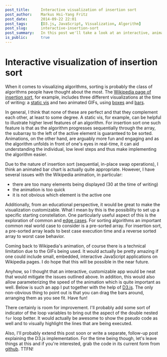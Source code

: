 ```yaml
---
post_title:     Interactive visualization of insertion sort
post_author:    Markus Hsi-Yang Fritz
post_date:      2014-09-22 22:01
post_tags:      [D3.js, JavaScript, Visualization, Algorithm]
post_slug:      interactive-insertion-sort
post_summary:   In this post we'll take a look at an interactive, animated D3.js visualization of the insertion sort algorithm.
is_public:      true
---
```


Interactive visualization of insertion sort
===========================================

When it comes to visualizing algorithms, sorting is probably
the class of algorithms people have thought about the most.
The [Wikipedia page of insertion sort](http://en.wikipedia.org/wiki/Insertion_sort), 
for example, includes three different visualizations
at the time of writing: a
[static vis](http://en.wikipedia.org/wiki/File:Insertionsort-edited.png) 
and two animated GIFs, using
[boxes](http://en.wikipedia.org/wiki/File:Insertion-sort-example-300px.gif)
and [bars](http://en.wikipedia.org/wiki/File:Insertion_sort.gif).

In general, I think that none of these are perfect
and that they complement each other, at least to some degree.
A static vis, for example, can be helpful to illustrate higher level
features of an algorithm. For insertion sort one such feature
is that as the algorithm progresses sequentially
through the array, the subarray to the left of the active element is guaranteed to be sorted.
Animations, on the other hand, are arguably more fun and engaging
and as the algorithm unfolds in front of one's eyes in real-time,
it can aid
understanding the individual, low level steps and thus make
implementing the algorithm easier. 

Due to the nature of insertion sort (sequential, in-place swap operations),
I think an animated bar chart is actually quite appropriate. However,
I have several issues with the Wikipedia animation, in particular:

* there are too many elements being displayed (30 at the time of writing)
* the animation is too quick
* it is not obvious which element is the active one

Additionally, from an educational perspective, it would be
great to make the visualization customizable.
What I mean by this is the possibility to set
up a specific starting constellation.
One particularly useful aspect of this is the
exploration of common and
[edge cases](http://en.wikipedia.org/wiki/Edge_case).
For sorting algorithms an important common real world case to consider
is a pre-sorted array. For insertion sort, a pre-sorted array
leads to best case execution time and a reverse sorted
array to worst case behavior.

Coming back to Wikipedia's animation, of course 
there is a technical limitation due to the GIFs being used.
It would actually be pretty amazing if one could include small, embedded,
interactive JavaScript applications on Wikipedia pages.
I do hope that this will be possible in the near future.

Anyhow, so I thought that an interactive, customizable
app would be neat that would mitigate the issues outlined above. 
In addition, this would also allow parameterizing
the speed of the animation which is quite important as well.
Below is such an app I put together with the help of
[D3.js](http://d3js.org/).
The only non-obvious thing to point out is that you can
drag the bars around, arranging them as you see fit. Have fun!

<div class="vis"></div>

There certainly is room for improvement. I'll probably
add some sort of indicator of the loop variables to bring
out the aspect of the double nested `for` loop better.
It would actually be awesome to show the pseudo code as well
and to visually highlight the lines that are being executed.

Also, I'll probably
extend this post soon or write a separate, follow-up post explaining the 
D3.js implementation. For the time being though, let's leave things
at this and if you're interested, grab the code in its current form from
[github](https://github.com/mhyfritz/interactive-insertion-sort). TTFN!

<script src="http://code.jquery.com/jquery-1.11.0.min.js"></script>
<script src="http://d3js.org/d3.v3.min.js" charset="utf-8"></script>
<script src="insertion-sort-d3.js"></script>
